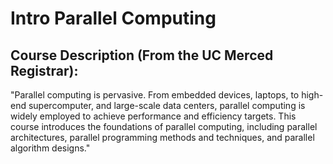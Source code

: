 # Intro Parallel Computing
## Course Description (From the UC Merced Registrar):
"Parallel computing is pervasive. From embedded devices, laptops, to high-end supercomputer, and large-scale data centers, parallel computing is widely employed to achieve performance and efficiency targets. This course introduces the foundations of parallel computing, including parallel architectures, parallel programming methods and techniques, and parallel algorithm designs."
